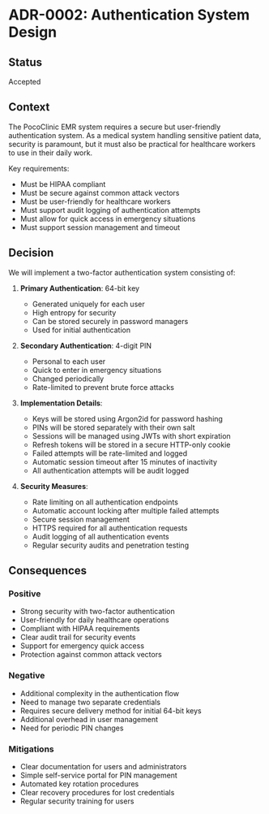 # ADR-0002: Authentication System Design

## Status
Accepted

## Context
The PocoClinic EMR system requires a secure but user-friendly authentication system. As a medical system handling sensitive patient data, security is paramount, but it must also be practical for healthcare workers to use in their daily work.

Key requirements:
- Must be HIPAA compliant
- Must be secure against common attack vectors
- Must be user-friendly for healthcare workers
- Must support audit logging of authentication attempts
- Must allow for quick access in emergency situations
- Must support session management and timeout

## Decision
We will implement a two-factor authentication system consisting of:

1. **Primary Authentication**: 64-bit key
   - Generated uniquely for each user
   - High entropy for security
   - Can be stored securely in password managers
   - Used for initial authentication

2. **Secondary Authentication**: 4-digit PIN
   - Personal to each user
   - Quick to enter in emergency situations
   - Changed periodically
   - Rate-limited to prevent brute force attacks

3. **Implementation Details**:
   - Keys will be stored using Argon2id for password hashing
   - PINs will be stored separately with their own salt
   - Sessions will be managed using JWTs with short expiration
   - Refresh tokens will be stored in a secure HTTP-only cookie
   - Failed attempts will be rate-limited and logged
   - Automatic session timeout after 15 minutes of inactivity
   - All authentication attempts will be audit logged

4. **Security Measures**:
   - Rate limiting on all authentication endpoints
   - Automatic account locking after multiple failed attempts
   - Secure session management
   - HTTPS required for all authentication requests
   - Audit logging of all authentication events
   - Regular security audits and penetration testing

## Consequences

### Positive
- Strong security with two-factor authentication
- User-friendly for daily healthcare operations
- Compliant with HIPAA requirements
- Clear audit trail for security events
- Support for emergency quick access
- Protection against common attack vectors

### Negative
- Additional complexity in the authentication flow
- Need to manage two separate credentials
- Requires secure delivery method for initial 64-bit keys
- Additional overhead in user management
- Need for periodic PIN changes

### Mitigations
- Clear documentation for users and administrators
- Simple self-service portal for PIN management
- Automated key rotation procedures
- Clear recovery procedures for lost credentials
- Regular security training for users 